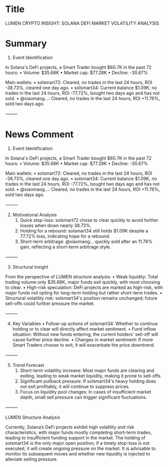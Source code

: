# Title
LUMEN CRYPTO INSIGHT: SOLANA DEFI MARKET VOLATILITY ANALYSIS

# Summary
1. Event Identification

In Solana's DeFi projects, a Smart Trader bought $60.7K in the past 72 hours:
   • Volume: $35.68K
   • Market cap: $77.28K
   • Decline: -30.67%

Main wallets:
   • solsmart72: Cleared, no trades in the last 24 hours, ROI -38.73%, cleared one day ago.
   • solsmart34: Current balance $1.09K, no trades in the last 24 hours, ROI -77.72%, bought two days ago and has not sold.
   • @xiaomaog…: Cleared, no trades in the last 24 hours, ROI +11.76%, sold two days ago.

⸻

# News Comment
1. Event Identification

In Solana's DeFi projects, a Smart Trader bought $60.7K in the past 72 hours:
   • Volume: $35.68K
   • Market cap: $77.28K
   • Decline: -30.67%

Main wallets:
   • solsmart72: Cleared, no trades in the last 24 hours, ROI -38.73%, cleared one day ago.
   • solsmart34: Current balance $1.09K, no trades in the last 24 hours, ROI -77.72%, bought two days ago and has not sold.
   • @xiaomaog…: Cleared, no trades in the last 24 hours, ROI +11.76%, sold two days ago.

⸻

2. Motivational Analysis
   1. Quick stop-loss: solsmart72 chose to clear quickly to avoid further losses when down nearly 38.73%.
   2. Holding for a rebound: solsmart34 still holds $1.09K despite a 77.72% loss, indicating hope for a rebound.
   3. Short-term arbitrage: @xiaomaog… quickly sold after an 11.76% gain, reflecting a short-term arbitrage style.

⸻

3. Structural Insight

From the perspective of LUMEN structure analysis:
   • Weak liquidity: Total trading volume only $35.68K, major funds exit quickly, with most choosing to clear.
   • High-risk speculation: DeFi projects are marked as high-risk, with major funds not opting for long-term holding but rather short-term trades.
   • Structural volatility risk: solsmart34's position remains unchanged; future sell-offs could further pressure the market.

⸻

4. Key Variables
   • Follow-up actions of solsmart34: Whether to continue holding or to clear will directly affect market sentiment.
   • Fund inflow situation: Without new funds entering, the current holders' sell-off will cause further price decline.
   • Changes in market sentiment: If more Smart Traders choose to exit, it will exacerbate the price downtrend.

⸻

5. Trend Forecast
   1. Short-term volatility increase: Most major funds are clearing and exiting, leading to weak market liquidity, making it prone to sell-offs.
   2. Significant pullback pressure: If solsmart34's heavy holding does not exit profitably, it will continue to suppress prices.
   3. Focus on liquidity pool changes: In cases of insufficient market depth, small sell pressure can trigger significant fluctuations.

⸻

LUMEN Structure Analysis

Currently, Solana’s DeFi projects exhibit high volatility and risk characteristics, with major funds mostly completing short-term trades, leading to insufficient funding support in the market. The holding of solsmart34 is the only major open position; if a timely stop-loss is not executed, it will create ongoing pressure on the market. It is advisable to monitor its subsequent moves and whether new liquidity is injected to alleviate selling pressure.
